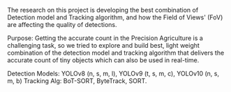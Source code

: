 
The research on this project is developing the best combination of Detection model and Tracking algorithm, and how the Field of Views' (FoV) are affecting the quality of detections.

Purpose: Getting the accurate count in the Precision Agriculture is a challenging task, so we tried to explore and build best, light weight combination of the detection model and tracking algorithm that delivers the accurate count of tiny objects which can also be used in real-time.

Detection Models: YOLOv8 (n, s, m, l), YOLOv9 (t, s, m, c), YOLOv10 (n, s, m, b)
Tracking Alg: BoT-SORT, ByteTrack, SORT.
